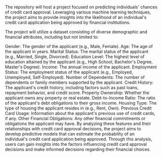 
The repository will host a project focused on predicting individuals' chances of credit card approval. Leveraging various machine learning techniques, the project aims to provide insights into the likelihood of an individual's credit card application being approved by financial institutions.

The project will utilize a dataset consisting of diverse demographic and financial attributes, including but not limited to:

Gender: The gender of the applicant (e.g., Male, Female).
Age: The age of the applicant in years.
Marital Status: The marital status of the applicant (e.g., Married, Single, Divorced).
Education Level: The highest level of education attained by the applicant (e.g., High School, Bachelor's Degree, Master's Degree).
Income: The annual income of the applicant.
Employment Status: The employment status of the applicant (e.g., Employed, Unemployed, Self-Employed).
Number of Dependents: The number of dependents or family members supported by the applicant.
Credit History: The applicant's credit history, including factors such as past loans, repayment behavior, and credit score.
Property Ownership: Whether the applicant owns any property or real estate.
Debt-to-Income Ratio: The ratio of the applicant's debt obligations to their gross income.
Housing Type: The type of housing the applicant resides in (e.g., Rent, Own).
Previous Credit Card Usage: Information about the applicant's previous use of credit cards, if any.
Other Financial Obligations: Any other financial commitments or obligations the applicant may have.
By analyzing these features and their relationships with credit card approval decisions, the project aims to develop predictive models that can estimate the probability of an individual's credit card application being approved. Through this analysis, users can gain insights into the factors influencing credit card approval decisions and make informed decisions regarding their financial choices.
